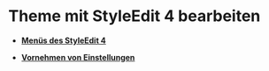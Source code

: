 # Theme mit StyleEdit 4 bearbeiten 

-   **[Menüs des StyleEdit 4](10_3_5_1_MenuesDesStyleEdit4.md)**  

-   **[Vornehmen von Einstellungen](10_3_5_2_EinstellungenVornehmen.md)**  




